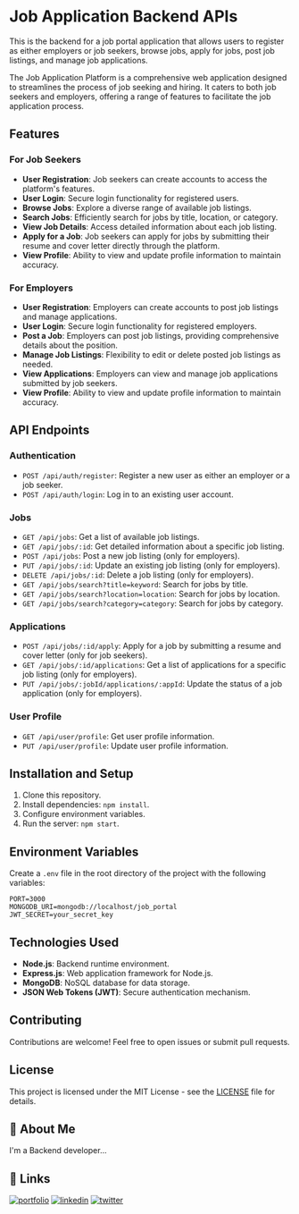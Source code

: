 
# Job Application Backend APIs

This is the backend for a job portal application that allows users to register as either employers or job seekers, browse jobs, apply for jobs, post job listings, and manage job applications.

The Job Application Platform is a comprehensive web application designed to streamlines the process of job seeking and hiring. It caters to both job seekers and employers, offering a range of features to facilitate the job application process.

## Features

### For Job Seekers
- **User Registration**: Job seekers can create accounts to access the platform's features.
- **User Login**: Secure login functionality for registered users.
- **Browse Jobs**: Explore a diverse range of available job listings.
- **Search Jobs**: Efficiently search for jobs by title, location, or category.
- **View Job Details**: Access detailed information about each job listing.
- **Apply for a Job**: Job seekers can apply for jobs by submitting their resume and cover letter directly through the platform.
- **View Profile**: Ability to view and update profile information to maintain accuracy.

### For Employers
- **User Registration**: Employers can create accounts to post job listings and manage applications.
- **User Login**: Secure login functionality for registered employers.
- **Post a Job**: Employers can post job listings, providing comprehensive details about the position.
- **Manage Job Listings**: Flexibility to edit or delete posted job listings as needed.
- **View Applications**: Employers can view and manage job applications submitted by job seekers.
- **View Profile**: Ability to view and update profile information to maintain accuracy.






## API Endpoints

### Authentication

- `POST /api/auth/register`: Register a new user as either an employer or a job seeker.
- `POST /api/auth/login`: Log in to an existing user account.

### Jobs

- `GET /api/jobs`: Get a list of available job listings.
- `GET /api/jobs/:id`: Get detailed information about a specific job listing.
- `POST /api/jobs`: Post a new job listing (only for employers).
- `PUT /api/jobs/:id`: Update an existing job listing (only for employers).
- `DELETE /api/jobs/:id`: Delete a job listing (only for employers).
- `GET /api/jobs/search?title=keyword`: Search for jobs by title.
- `GET /api/jobs/search?location=location`: Search for jobs by location.
- `GET /api/jobs/search?category=category`: Search for jobs by category.

### Applications

- `POST /api/jobs/:id/apply`: Apply for a job by submitting a resume and cover letter (only for job seekers).
- `GET /api/jobs/:id/applications`: Get a list of applications for a specific job listing (only for employers).
- `PUT /api/jobs/:jobId/applications/:appId`: Update the status of a job application (only for employers).

### User Profile

- `GET /api/user/profile`: Get user profile information.
- `PUT /api/user/profile`: Update user profile information.

## Installation and Setup

1. Clone this repository.
2. Install dependencies: `npm install`.
3. Configure environment variables.
4. Run the server: `npm start`.

## Environment Variables

Create a `.env` file in the root directory of the project with the following variables:

```
PORT=3000
MONGODB_URI=mongodb://localhost/job_portal
JWT_SECRET=your_secret_key
```

## Technologies Used
- **Node.js**: Backend runtime environment.
- **Express.js**: Web application framework for Node.js.
- **MongoDB**: NoSQL database for data storage.
- **JSON Web Tokens (JWT)**: Secure authentication mechanism.
## Contributing

Contributions are welcome! Feel free to open issues or submit pull requests.

## License

This project is licensed under the MIT License - see the [LICENSE](LICENSE) file for details.

## 🚀 About Me
I'm a Backend developer...


## 🔗 Links
[![portfolio](https://img.shields.io/badge/my_portfolio-000?style=for-the-badge&logo=ko-fi&logoColor=white)](https://github.com/surajmendhe5573)
[![linkedin](https://img.shields.io/badge/linkedin-0A66C2?style=for-the-badge&logo=linkedin&logoColor=white)](https://www.linkedin.com/in/suraj-mendhe-569879233/?original_referer=https%3A%2F%2Fsearch%2Eyahoo%2Ecom%2F&originalSubdomain=in)
[![twitter](https://img.shields.io/badge/twitter-1DA1F2?style=for-the-badge&logo=twitter&logoColor=white)](https://twitter.com/)

